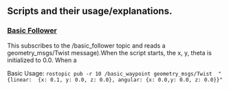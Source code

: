 
## Scripts and their usage/explanations.

### [Basic Follower](basic_follower.py)

This subscribes to the /basic_follower topic and reads a geometry_msgs/Twist message).When the script starts, the x, y, theta is initialized to 0.0. When a  

Basic Usage: `rostopic pub -r 10 /basic_waypoint geometry_msgs/Twist  "{linear:  {x: 0.1, y: 0.0, z: 0.0}, angular: {x: 0.0,y: 0.0, z: 0.0}}"`




